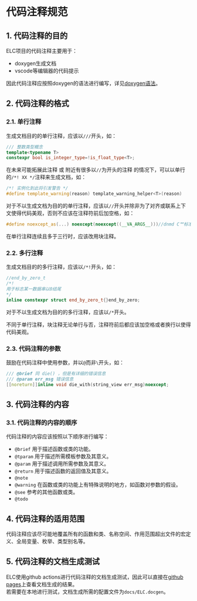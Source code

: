 # 代码注释规范  

## 1. 代码注释的目的  

ELC项目的代码注释主要用于：  

- doxygen生成文档  
- vscode等编辑器的代码提示  

因此代码注释应按照doxygen的语法进行编写，详见[doxygen语法](http://www.doxygen.nl/manual/docblocks.html)。  

## 2. 代码注释的格式  

### 2.1. 单行注释

生成文档目的的单行注释，应该以`///`开头，如：  

```c++
/// 整数类型概念
template<typename T>
constexpr bool is_integer_type=!is_float_type<T>;
```

在未来可能拓展此注释 或 附近有很多以`//`为开头的注释 的情况下，可以以单行的`/*! XX */`注释来生成文档，如：  

```c++
/*! 实例化到此将引发警告 */
#define template_warning(reason) template_warning_helper<T>(reason)
```

对于不以生成文档为目的的单行注释，应该以`//`开头并除非为了对齐或联系上下文使得代码美观，否则不应该在注释符前后加空格，如：  

```c++
#define noexcept_as(...) noexcept(noexcept((__VA_ARGS__)))//dnmd C艹标准就是没有noexcept_as_auto
```

在单行注释连续且多于三行时，应该改用块注释。

### 2.2. 多行注释  

生成文档目的的多行注释，应该以`/*!`开头，如：  

```c++
//end_by_zero_t
/*!
用于标志某一数据串以0结尾
*/
inline constexpr struct end_by_zero_t{}end_by_zero;
```

对于不以生成文档为目的的多行注释，应该以`/*`开头。

不同于单行注释，块注释无论单行与否，注释符前后都应该加空格或者换行以使得代码美观。

### 2.3. 代码注释的参数  

鼓励在代码注释中使用参数，并以`@`而非`\`开头，如：  

```c++
/// @brief 同 die() ，但是有详细的错误信息
/// @param err_msg 错误信息
[[noreturn]]inline void die_with(string_view err_msg)noexcept;
```

## 3. 代码注释的内容  

### 3.1. 代码注释的内容的顺序

代码注释的内容应该按照以下顺序进行编写：

- `@brief`
  用于描述函数或类的功能。
- `@tparam`
  用于描述所需模板参数及其意义。
- `@param`
  用于描述调用所需参数及其意义。
- `@return`
  用于描述函数的返回值及其意义。
- `@note`
- `@warning`
  在函数或类的功能上有特殊说明的地方，如函数对参数的假设。
- `@see`
  参考的其他函数或类。
- `@todo`

## 4. 代码注释的适用范围

代码注释应该尽可能地覆盖所有的函数和类、名称空间、作用范围超出文件的宏定义、全局变量、枚举、类型别名等。

## 5. 代码注释的文档生成测试

ELC使用github actions进行代码注释的文档生成测试，因此可以直接在[github pages](https://elc-lang.github.io/ELC/)上查看文档生成的结果。  
若需要在本地进行测试，文档生成所需的配置文件为`docs/ELC.docgen`。  
